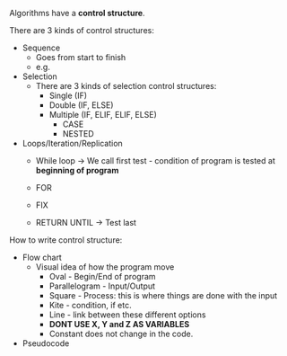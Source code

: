 Algorithms have a **control structure**.

There are 3 kinds of control structures: 
- Sequence
	- Goes from start to finish
	- e.g.
- Selection
	- There are 3 kinds of selection control structures:
		- Single (IF)
		- Double (IF, ELSE)
		- Multiple (IF, ELIF, ELIF, ELSE)
			- CASE
			- NESTED
- Loops/Iteration/Replication
	- While loop -> We call first test - condition of program is tested at **beginning of program**
	- FOR
	- FIX

	- RETURN UNTIL -> Test last

How to write control structure:
- Flow chart
	- Visual idea of how the program move
		- Oval - Begin/End of program
		- Parallelogram - Input/Output
		- Square - Process: this is where things are done with the input
		- Kite - condition, if etc.
		- Line - link between these different options
		- **DONT USE X, Y and Z AS VARIABLES**
		- Constant does not change in the code.
- Pseudocode